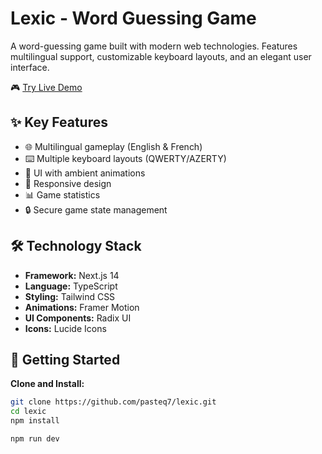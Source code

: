 # Lexic - Word Guessing Game

A word-guessing game built with modern web technologies. Features multilingual support, customizable keyboard layouts, and an elegant user interface.

🎮 [Try Live Demo](https://lexic-kappa.vercel.app)

## ✨ Key Features

- 🌐 Multilingual gameplay (English & French)
- ⌨️ Multiple keyboard layouts (QWERTY/AZERTY)
- 🎨 UI with ambient animations
- 📱 Responsive design 
- 📊 Game statistics
- 🔒 Secure game state management

## 🛠️ Technology Stack

- **Framework:** Next.js 14
- **Language:** TypeScript
- **Styling:** Tailwind CSS
- **Animations:** Framer Motion
- **UI Components:** Radix UI
- **Icons:** Lucide Icons

## 🚀 Getting Started

 **Clone and Install:**
```bash
git clone https://github.com/pasteq7/lexic.git
cd lexic
npm install
```

```bash
npm run dev
```


